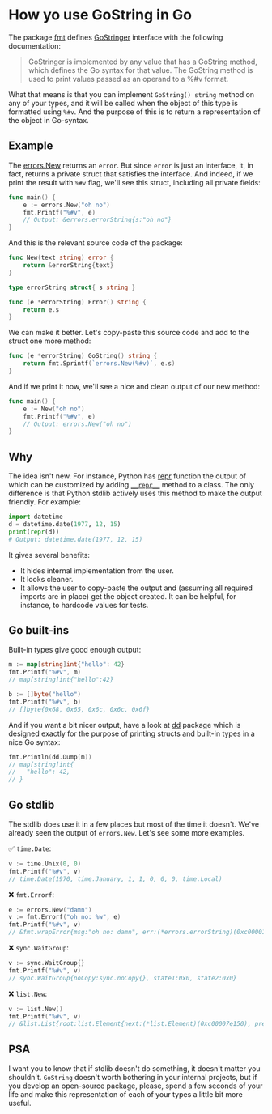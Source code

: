 # How yo use GoString in Go

The package [fmt](https://pkg.go.dev/fmt) defines [GoStringer](https://pkg.go.dev/fmt#GoStringer) interface with the following documentation:

> GoStringer is implemented by any value that has a GoString method, which defines the Go syntax for that value. The GoString method is used to print values passed as an operand to a %#v format.

What that means is that you can implement `GoString() string` method on any of your types, and it will be called when the object of this type is formatted using `%#v`. And the purpose of this is to return a representation of the object in Go-syntax.

## Example

The [errors.New](https://pkg.go.dev/errors#New) returns an `error`. But since `error` is just an interface, it, in fact, returns a private struct that satisfies the interface. And indeed, if we print the result with `%#v` flag, we'll see this struct, including all private fields:

```go
func main() {
    e := errors.New("oh no")
    fmt.Printf("%#v", e)
    // Output: &errors.errorString{s:"oh no"}
}
```

And this is the relevant source code of the package:

```go
func New(text string) error {
    return &errorString{text}
}

type errorString struct{ s string }

func (e *errorString) Error() string {
    return e.s
}
```

We can make it better. Let's copy-paste this source code and add to the struct one more method:

```go
func (e *errorString) GoString() string {
    return fmt.Sprintf(`errors.New(%#v)`, e.s)
}
```

And if we print it now, we'll see a nice and clean output of our new method:

```go
func main() {
    e := New("oh no")
    fmt.Printf("%#v", e)
    // Output: errors.New("oh no")
}
```

## Why

The idea isn't new. For instance, Python has [repr](https://docs.python.org/3/library/functions.html#repr) function the output of which can be customized by adding [`__repr__`](https://docs.python.org/3/reference/datamodel.html#object.__repr__) method to a class. The only difference is that Python stdlib actively uses this method to make the output friendly. For example:

```python
import datetime
d = datetime.date(1977, 12, 15)
print(repr(d))
# Output: datetime.date(1977, 12, 15)
```

It gives several benefits:

+ It hides internal implementation from the user.
+ It looks cleaner.
+ It allows the user to copy-paste the output and (assuming all required imports are in place) get the object created. It can be helpful, for instance, to hardcode values for tests.

## Go built-ins

Built-in types give good enough output:

```go
m := map[string]int{"hello": 42}
fmt.Printf("%#v", m)
// map[string]int{"hello":42}

b := []byte("hello")
fmt.Printf("%#v", b)
// []byte{0x68, 0x65, 0x6c, 0x6c, 0x6f}
```

And if you want a bit nicer output, have a look at [dd](https://github.com/Code-Hex/dd) package which is designed exactly for the purpose of printing structs and built-in types in a nice Go syntax:

```go
fmt.Println(dd.Dump(m))
// map[string]int{
//   "hello": 42,
// }
```

## Go stdlib

The stdlib does use it in a few places but most of the time it doesn't. We've already seen the output of `errors.New`. Let's see some more examples.

✅ `time.Date`:

```go
v := time.Unix(0, 0)
fmt.Printf("%#v", v)
// time.Date(1970, time.January, 1, 1, 0, 0, 0, time.Local)
```

❌ `fmt.Errorf`:

```go
e := errors.New("damn")
v := fmt.Errorf("oh no: %w", e)
fmt.Printf("%#v", v)
// &fmt.wrapError{msg:"oh no: damn", err:(*errors.errorString)(0xc000010250)}
```

❌ `sync.WaitGroup`:

```go
v := sync.WaitGroup{}
fmt.Printf("%#v", v)
// sync.WaitGroup{noCopy:sync.noCopy{}, state1:0x0, state2:0x0}
```

❌ `list.New`:

```go
v := list.New()
fmt.Printf("%#v", v)
// &list.List{root:list.Element{next:(*list.Element)(0xc00007e150), prev:(*list.Element)(0xc00007e150), list:(*list.List)(nil), Value:interface {}(nil)}, len:0}
```

## PSA

I want you to know that if stdlib doesn't do something, it doesn't matter you shouldn't. `GoString` doesn't worth bothering in your internal projects, but if you develop an open-source package, please, spend a few seconds of your life and make this representation of each of your types a little bit more useful.
